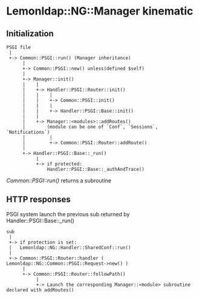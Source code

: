 # Lemonldap::NG::Manager kinematic

## Initialization

    PSGI file
     |
     +-> Common::PSGI::run() (Manager inheritance)
          |
          +-> Common::PSGI::new() unless(defined $self)
          |
          +-> Manager::init()
          |    |
          |    +-> Handler::PSGI::Router::init()
          |    |    |
          |    |    +-> Common::PSGI::init()
          |    |    |
          |    |    +-> Handler::PSGI::Base::init()
          |    |
          |    +-> Manager::<modules>::addRoutes()
          |        (module can be one of `Conf`, `Sessions`, `Notifications`)
          |         |
          |         +-> Common::PSGI::Router::addRoute()
          |
          +-> Handler::PSGI::Base::_run()
               |
               +-> if protected:
                   Handler::PSGI::Base::_authAndTrace()


_Common::PSGI::run()_ returns a subroutine

## HTTP responses

PSGI system launch the previous sub returned by Handler::PSGI::Base::\_run()

    sub
     |
     +-> if protection is set:
     |   Lemonldap::NG::Handler::SharedConf::run()
     |
     +-> Common::PSGI::Router::handler ( Lemonldap::NG::Common::PSGI::Request->new() )
          |
          +-> Common::PSGI::Router::followPath()
               |
               +-> Launch the corresponding Manager::<module> subroutine declared with addRoutes()

